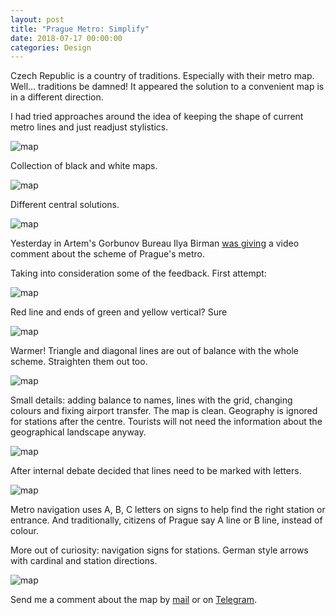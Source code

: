 ```yaml
---
layout: post
title: "Prague Metro: Simplify"
date: 2018-07-17 00:00:00
categories: Design
---
```


Czech Republic is a country of traditions. Especially with their metro map. Well... traditions be damned! It appeared the solution to a convenient map is in a different direction. 

I had tried approaches around the idea of keeping the shape of current metro lines and just readjust stylistics.

<span class="p800">![map](/blog_img/metro/dark-v1.png)</span>

Collection of black and white maps.

<span class="p800">![map](/blog_img/metro/dark-v2.png)</span>

Different central solutions.

<span class="p800">![map](/blog_img/metro/map-vars.png)</span>

Yesterday in Artem's Gorbunov Bureau Ilya Birman [was giving](https://bureau.ru/bb/soviet/20180717/) a video comment about the scheme of Prague's metro.

Taking into consideration some of the feedback. First attempt:

<span class="p800">![map](/blog_img/metro/strait-v1.png)</span>

Red line and ends of green and yellow vertical? Sure

<span class="p800">![map](/blog_img/metro/strait-v3.png)</span>

Warmer! Triangle and diagonal lines are out of balance with the whole scheme. Straighten them out too. 

<span class="p800">![map](/blog_img/metro/strait-v4.png)</span>

Small details: adding balance to names, lines with the grid, changing colours and fixing airport transfer. The map is clean. Geography is ignored for stations after the centre. Tourists will not need the information about the geographical landscape anyway. 

<span class="p800">![map](/blog_img/metro/map-prague-metro-v0.1.png)</span>

After internal debate decided that lines need to be marked with letters.

<span class="p800">![map](/blog_img/metro/map-prague-metro-v0.2.png)</span>

Metro navigation uses A, B, C letters on signs to help find the right station or entrance. And traditionally, citizens of Prague say A line or B line, instead of colour.

More out of curiosity: navigation signs for stations. German style arrows with cardinal and station directions. 

<span class="p800">![map](/blog_img/metro/signs.png)</span>

Send me a comment about the map by <a href="mailto:yuriysteam@icloud.com" target="_top">mail</a> or on <a href="https://t.me/yuriysteam">Telegram</a>.